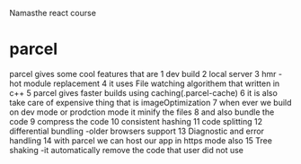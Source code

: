 Namasthe react course 

# parcel
parcel gives some cool features that are
1 dev build
2 local server
3 hmr -hot module replacement
4 it uses File watching algorithem that written in c++
5 parcel gives faster builds using caching(.parcel-cache)
6 it is also take care of expensive thing that is imageOptimization
7 when ever we build on dev mode or prodction mode it minify the files
8 and also bundle the code
9 compress the code
10 consistent hashing 
11 code splitting
12 differential bundling -older browsers support
13 Diagnostic and error handling
14 with parcel we can host our app in https mode also
15 Tree shaking -it automatically remove the code that user did not use